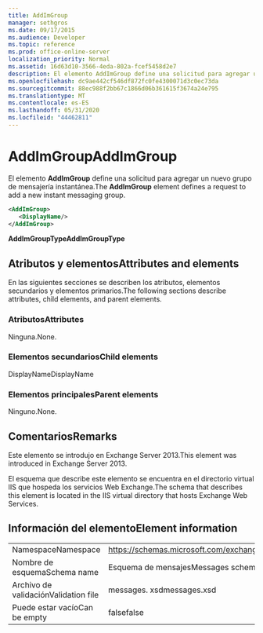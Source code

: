 ```yaml
---
title: AddImGroup
manager: sethgros
ms.date: 09/17/2015
ms.audience: Developer
ms.topic: reference
ms.prod: office-online-server
localization_priority: Normal
ms.assetid: 16d63d10-3566-4eda-802a-fcef5458d2e7
description: El elemento AddImGroup define una solicitud para agregar un nuevo grupo de mensajería instantánea.
ms.openlocfilehash: dc9ae442cf546df872fc0fe4300071d3c0ec73da
ms.sourcegitcommit: 88ec988f2bb67c1866d06b361615f3674a24e795
ms.translationtype: MT
ms.contentlocale: es-ES
ms.lasthandoff: 05/31/2020
ms.locfileid: "44462811"
---
```

# <a name="addimgroup"></a><span data-ttu-id="35519-103">AddImGroup</span><span class="sxs-lookup"><span data-stu-id="35519-103">AddImGroup</span></span>

<span data-ttu-id="35519-104">El elemento **AddImGroup** define una solicitud para agregar un nuevo grupo de mensajería instantánea.</span><span class="sxs-lookup"><span data-stu-id="35519-104">The **AddImGroup** element defines a request to add a new instant messaging group.</span></span> 
  
```XML
<AddImGroup>
   <DisplayName/>
</AddImGroup>
```

 <span data-ttu-id="35519-105">**AddImGroupType**</span><span class="sxs-lookup"><span data-stu-id="35519-105">**AddImGroupType**</span></span>
## <a name="attributes-and-elements"></a><span data-ttu-id="35519-106">Atributos y elementos</span><span class="sxs-lookup"><span data-stu-id="35519-106">Attributes and elements</span></span>

<span data-ttu-id="35519-107">En las siguientes secciones se describen los atributos, elementos secundarios y elementos primarios.</span><span class="sxs-lookup"><span data-stu-id="35519-107">The following sections describe attributes, child elements, and parent elements.</span></span>
  
### <a name="attributes"></a><span data-ttu-id="35519-108">Atributos</span><span class="sxs-lookup"><span data-stu-id="35519-108">Attributes</span></span>

<span data-ttu-id="35519-109">Ninguna.</span><span class="sxs-lookup"><span data-stu-id="35519-109">None.</span></span>
  
### <a name="child-elements"></a><span data-ttu-id="35519-110">Elementos secundarios</span><span class="sxs-lookup"><span data-stu-id="35519-110">Child elements</span></span>

<span data-ttu-id="35519-111">DisplayName</span><span class="sxs-lookup"><span data-stu-id="35519-111">DisplayName</span></span>
  
### <a name="parent-elements"></a><span data-ttu-id="35519-112">Elementos principales</span><span class="sxs-lookup"><span data-stu-id="35519-112">Parent elements</span></span>

<span data-ttu-id="35519-113">Ninguno.</span><span class="sxs-lookup"><span data-stu-id="35519-113">None.</span></span>
  
## <a name="remarks"></a><span data-ttu-id="35519-114">Comentarios</span><span class="sxs-lookup"><span data-stu-id="35519-114">Remarks</span></span>

<span data-ttu-id="35519-115">Este elemento se introdujo en Exchange Server 2013.</span><span class="sxs-lookup"><span data-stu-id="35519-115">This element was introduced in Exchange Server 2013.</span></span>
  
<span data-ttu-id="35519-116">El esquema que describe este elemento se encuentra en el directorio virtual IIS que hospeda los servicios Web Exchange.</span><span class="sxs-lookup"><span data-stu-id="35519-116">The schema that describes this element is located in the IIS virtual directory that hosts Exchange Web Services.</span></span>
  
## <a name="element-information"></a><span data-ttu-id="35519-117">Información del elemento</span><span class="sxs-lookup"><span data-stu-id="35519-117">Element information</span></span>

|||
|:-----|:-----|
|<span data-ttu-id="35519-118">Namespace</span><span class="sxs-lookup"><span data-stu-id="35519-118">Namespace</span></span>  <br/> |https://schemas.microsoft.com/exchange/services/2006/messages  <br/> |
|<span data-ttu-id="35519-119">Nombre de esquema</span><span class="sxs-lookup"><span data-stu-id="35519-119">Schema name</span></span>  <br/> |<span data-ttu-id="35519-120">Esquema de mensajes</span><span class="sxs-lookup"><span data-stu-id="35519-120">Messages schema</span></span>  <br/> |
|<span data-ttu-id="35519-121">Archivo de validación</span><span class="sxs-lookup"><span data-stu-id="35519-121">Validation file</span></span>  <br/> |<span data-ttu-id="35519-122">messages. xsd</span><span class="sxs-lookup"><span data-stu-id="35519-122">messages.xsd</span></span>  <br/> |
|<span data-ttu-id="35519-123">Puede estar vacío</span><span class="sxs-lookup"><span data-stu-id="35519-123">Can be empty</span></span>  <br/> |<span data-ttu-id="35519-124">false</span><span class="sxs-lookup"><span data-stu-id="35519-124">false</span></span>  <br/> |
   

